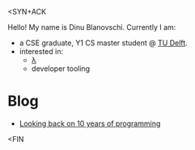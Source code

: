 &lt;SYN+ACK

Hello! My name is Dinu Blanovschi. Currently I am:

- a CSE graduate, Y1 CS master student @ [TU Delft](https://tudelft.nl/en).
- interested in:
    - [λ](https://en.wikipedia.org/wiki/Programming_language_theory)
    - developer tooling

# Blog

- [Looking back on 10 years of programming](https://dnbln.dev/blog/10y-of-programming)

[//]: ![](https://komarev.com/ghpvc/?username=dnbln)

&lt;FIN
